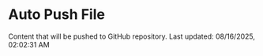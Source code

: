 # Auto Push File

Content that will be pushed to GitHub repository.
Last updated: 08/16/2025, 02:02:31 AM